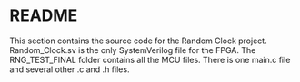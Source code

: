 # README
This section contains the source code for the Random Clock project. 
Random_Clock.sv is the only SystemVerilog file for the FPGA. 
The RNG_TEST_FINAL folder contains all the MCU files. There is one main.c file and several other .c and .h files.
